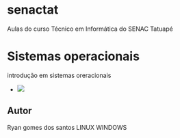# senactat
Aulas do curso Técnico em Informática do SENAC Tatuapé

# Sistemas operacionais
introdução em sistemas oreracionais


- ![]([https://github.com/ryangsantos/scratch/blob/main/assets/icones/certificado%20online%20ryan.jpg](https://www.scurra.com.br/blog/wp-content/uploads/2015/09/linux-windows-hosting.png)https://www.scurra.com.br/blog/wp-content/uploads/2015/09/linux-windows-hosting.png)
## Autor
Ryan gomes dos santos
LINUX
WINDOWS
